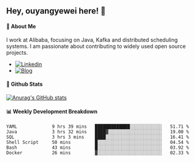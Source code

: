 ## Hey, ouyangyewei here! :wave:

#### :rocket: About Me
I work at Alibaba, focusing on Java, Kafka and distributed scheduling systems. I am passionate about contributing to widely used open source projects.

- [![Linkedin](https://img.shields.io/badge/LinkedIn-ouyangyewei-blue)](https://www.linkedin.com/in/ouyangyewei/)
- [![Blog](https://img.shields.io/badge/Blog-yeweiouyang-orange)](https://blog.csdn.net/yeweiouyang)

#### :star2: Github Stats
[![Anurag's GitHub stats](https://github-readme-stats.vercel.app/api?username=ouyangyewei&show_icons=true&cache_seconds=3600&theme=tokyonight)](https://github.com/anuraghazra/github-readme-stats)

#### :bar_chart: Weekly Development Breakdown
<!--START_SECTION:waka-->

```text
YAML             9 hrs 39 mins   █████████████░░░░░░░░░░░░   51.71 %
Java             3 hrs 32 mins   ████▓░░░░░░░░░░░░░░░░░░░░   19.00 %
SQL              3 hrs 3 mins    ████░░░░░░░░░░░░░░░░░░░░░   16.41 %
Shell Script     50 mins         █░░░░░░░░░░░░░░░░░░░░░░░░   04.54 %
Bash             43 mins         █░░░░░░░░░░░░░░░░░░░░░░░░   03.92 %
Docker           26 mins         ▓░░░░░░░░░░░░░░░░░░░░░░░░   02.33 %
```

<!--END_SECTION:waka-->
